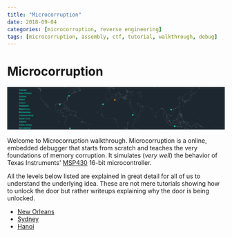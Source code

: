 ```yaml
---
title: "Microcorruption"
date: 2018-09-04
categories: [microcorruption, reverse engineering]
tags: [microcorruption, assembly, ctf, tutorial, walkthrough, debug]
---
```

# Microcorruption 

![microcorruption](/images/microcorruption-index.png)

Welcome to Microcorruption walkthrough. Microcorruption is a online, embedded debugger that starts from scratch and teaches the very foundations of memory corruption. It simulates (*very well*) the behavior of Texas Instruments' [MSP430](http://www.ti.com/microcontrollers/msp430-ultra-low-power-mcus/overview.html) 16-bit microcontroller.

All the levels below listed are explained in great detail for all of us to understand the underlying idea. These are not mere tutorials showing how to unlock the door but rather writeups explaining why the door is being unlocked.

* [New Orleans](/microcorruption/new-orleans-explained.md)
* [Sydney]()
* [Hanoi]()

